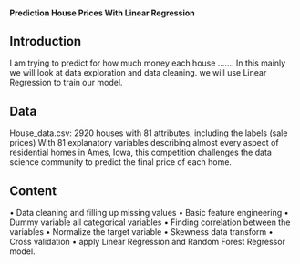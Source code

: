 ####  Prediction House Prices With Linear Regression

## Introduction

I am trying to predict for how much money each house ……. In this mainly we will look at data exploration and data cleaning. we will use Linear Regression to train our model.
## Data
House_data.csv: 2920 houses with 81 attributes, including the labels (sale prices)
With 81 explanatory variables describing almost every aspect of residential homes in Ames, Iowa, this competition challenges the data science community to predict the final price of each home.
## Content
•	Data cleaning and filling up missing values
•	Basic feature engineering
•	Dummy variable all categorical variables
•	Finding correlation between the variables
•	Normalize the target variable
•	Skewness data transform
•	Cross validation 
•	apply Linear Regression and Random Forest Regressor model.





